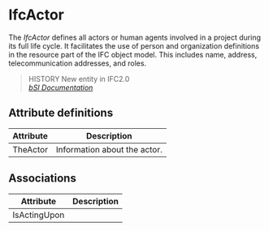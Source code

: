IfcActor
========
The _IfcActor_ defines all actors or human agents involved in a project during
its full life cycle. It facilitates the use of person and organization
definitions in the resource part of the IFC object model. This includes name,
address, telecommunication addresses, and roles.  
  
> HISTORY  New entity in IFC2.0  
[ _bSI
Documentation_](https://standards.buildingsmart.org/IFC/DEV/IFC4_2/FINAL/HTML/schema/ifckernel/lexical/ifcactor.htm)


Attribute definitions
---------------------
| Attribute   | Description                  |
|-------------|------------------------------|
| TheActor    | Information about the actor. |

Associations
------------
| Attribute    | Description   |
|--------------|---------------|
| IsActingUpon |               |

